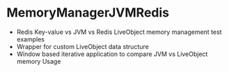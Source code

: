 # MemoryManagerJVMRedis

- Redis Key-value vs JVM vs Redis LiveObject memory management test examples
- Wrapper for custom LiveObject data structure
- Window based iterative application to compare JVM vs LiveObject memory Usage
